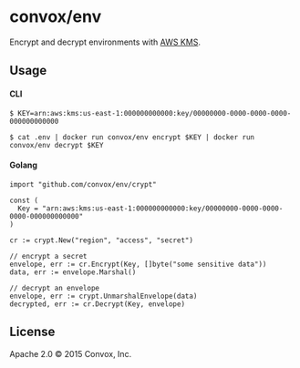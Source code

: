 # convox/env

Encrypt and decrypt environments with [AWS KMS](http://aws.amazon.com/kms/).

## Usage

#### CLI

    $ KEY=arn:aws:kms:us-east-1:000000000000:key/00000000-0000-0000-0000-000000000000

    $ cat .env | docker run convox/env encrypt $KEY | docker run convox/env decrypt $KEY

#### Golang

    import "github.com/convox/env/crypt"

    const (
      Key = "arn:aws:kms:us-east-1:000000000000:key/00000000-0000-0000-0000-000000000000"
    )

    cr := crypt.New("region", "access", "secret")

    // encrypt a secret
    envelope, err := cr.Encrypt(Key, []byte("some sensitive data"))
    data, err := envelope.Marshal()

    // decrypt an envelope
    envelope, err := crypt.UnmarshalEnvelope(data)
    decrypted, err := cr.Decrypt(Key, envelope)

## License

Apache 2.0 &copy; 2015 Convox, Inc.
